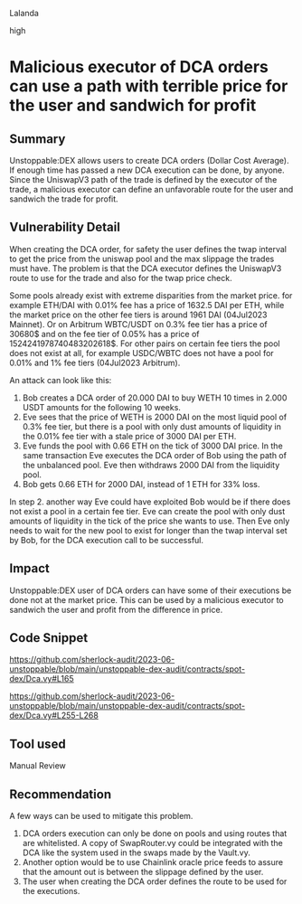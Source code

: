 Lalanda

high

# Malicious executor of DCA orders can use a path with terrible price for the user and sandwich for profit

## Summary

Unstoppable:DEX allows users to create DCA orders (Dollar Cost Average). If enough time has passed a new DCA execution can be done, by anyone. Since the UniswapV3 path of the trade is defined by the executor of the trade, a malicious executor can define an unfavorable route for the user and sandwich the trade for profit.

## Vulnerability Detail

When creating the DCA order, for safety the user defines the twap interval to get the price from the uniswap pool and the max slippage the trades must have. The problem is that the DCA executor defines the UniswapV3 route to use for the trade and also for the twap price check.

Some pools already exist with extreme disparities from the market price. for example ETH/DAI with 0.01% fee has a price of 1632.5 DAI per ETH, while the market price on the other fee tiers is around 1961 DAI (04Jul2023 Mainnet). Or on Arbitrum WBTC/USDT on 0.3% fee tier has a price of 30680$ and on the fee tier of 0.05% has a price of 1524241978740483202618$.
For other pairs on certain fee tiers the pool does not exist at all, for example USDC/WBTC does not have a pool for 0.01% and 1% fee tiers (04Jul2023 Arbitrum).

An attack can look like this:

1. Bob creates a DCA order of 20.000 DAI to buy WETH 10 times in 2.000 USDT amounts for the following 10 weeks.
2. Eve sees that the price of WETH is 2000 DAI on the most liquid pool of 0.3% fee tier, but there is a pool with only dust amounts of liquidity in the 0.01% fee tier with a stale price of 3000 DAI per ETH. 
3. Eve funds the pool with 0.66 ETH on the tick of 3000 DAI price. In the same transaction Eve executes the DCA order of Bob using the path of the unbalanced pool. Eve then withdraws 2000 DAI from the liquidity pool. 
4. Bob gets 0.66 ETH for 2000 DAI, instead of 1 ETH for 33% loss. 

In step 2. another way Eve could have exploited Bob would be if there does not exist a pool in a certain fee tier. Eve can create the pool with only dust amounts of liquidity in the tick of the price she wants to use. Then Eve only needs to wait for the new pool to exist for longer than the twap interval set by Bob, for the DCA execution call to be successful.

## Impact

Unstoppable:DEX user of DCA orders can have some of their executions be done not at the market price. This can be used by a malicious executor to sandwich the user and profit from the difference in price.

## Code Snippet

https://github.com/sherlock-audit/2023-06-unstoppable/blob/main/unstoppable-dex-audit/contracts/spot-dex/Dca.vy#L165

https://github.com/sherlock-audit/2023-06-unstoppable/blob/main/unstoppable-dex-audit/contracts/spot-dex/Dca.vy#L255-L268

## Tool used

Manual Review

## Recommendation

A few ways can be used to mitigate this problem.

1. DCA orders execution can only be done on pools and using routes that are whitelisted. A copy of SwapRouter.vy could be integrated with the DCA like the system used in the swaps made by the Vault.vy. 
2. Another option would be to use Chainlink oracle price feeds to assure that the amount out is between the slippage defined by the user.
3. The user when creating the DCA order defines the route to be used for the executions.